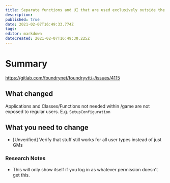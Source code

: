 ```yaml
---
title: Separate functions and UI that are used exclusively outside the /game endpoint into a separate JS file which does not unnecessarily expose those to regular users.
description: 
published: true
date: 2021-02-07T16:49:33.774Z
tags: 
editor: markdown
dateCreated: 2021-02-07T16:49:30.225Z
---
```


# Summary
https://gitlab.com/foundrynet/foundryvtt/-/issues/4115

## What changed

Applications and Classes/Functions not needed within /game are not exposed to regular users. E.g. `SetupConfiguration`

## What you need to change

- [Unverified] Verify that stuff still works for all user types instead of just GMs

### Research Notes

- This will only show itself if you log in as whatever permission doesn't get this.